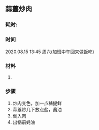 ## 蒜薹炒肉

### 耗时: 

### 时间
2020.08.15 13:45 周六(加班中午回来做饭吃)

### 材料
1. 

### 步骤
1. 炒肉变色，加一点糖提鲜
2. 蒜薹炒几下放点盐，酱油
3. 倒入肉
4. 出锅前蚝油